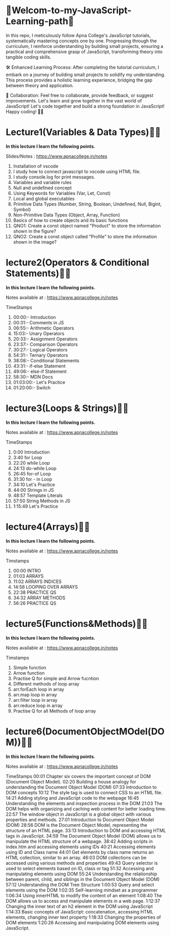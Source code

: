 # 🚀Welcom-to-my-JavaScript-Learning-path🚀
In this repo, I meticulously follow Apna College's JavaScript tutorials, systematically mastering concepts one by one. Progressing through the curriculum, I reinforce understanding by building small projects, ensuring a practical and comprehensive grasp of JavaScript, transforming theory into tangible coding skills.

🛠️ Enhanced Learning Process:
After completing the tutorial curriculum, I embark on a journey of building small projects to solidify my understanding. This process provides a holistic learning experience, bridging the gap between theory and application.

🤝 Collaboration:
Feel free to collaborate, provide feedback, or suggest improvements. Let's learn and grow together in the vast world of JavaScript!
Let's code together and build a strong foundation in JavaScript! Happy coding! 🚀✨

# Lecture1(Variables & Data Types)🚀✨
<strong>In this lecture I learn the following points.</strong>

Slides/Notes : https://www.apnacollege.in/notes
1. Installation of vscode
2. I study how to connect javascript to vscode using HTML file.
3. I study console.log for print messages.
4. Variables and variable rules
5. Null and undefined concept
6. Using Keywords for Variables (Var, Let, Const)
7. Local and global executables
8. Primitive Data Types (Number, String, Boolean, Undefined, Null, Bigint, Symbol)
9. Non-Primitive Data Types (Object, Array, Function)
10. Basics of how to create objects and its basic functions
11. QNO1: Create a const object named "Product" to store the information shown in the figure?
12. QNO2: Create a const object called "Profile" to store the information shown in the image?

# lecture2(Operators & Conditional Statements)🚀✨
<strong>In this lecture I learn the following points.</strong>

Notes available at :  https://www.apnacollege.in/notes

TimeStamps
1. 00:00:- Introduction
2. 00:31:- Comments in JS
3. 06:55:- Arithmetic Operators
4. 15:03:- Unary Operators
5. 20:33:- Assignment Operators
6. 23:37:- Comparison Operators
7. 30:27:- Logical Operators
8. 54:31:- Ternary Operators
9. 38:08:- Conditional Statements 
10. 43:31:- if-else Statement
11. 49:06:- else-if Statement
12. 58:30:- MDN Docs
13. 01:03:00:- Let's Practice
14. 01:20:00:- Switch


# lecture3(Loops & Strings)🚀✨
<strong>In this lecture I learn the following points.</strong>

Notes available at :  https://www.apnacollege.in/notes

TimeStamps
1. 0:00 Introduction
2. 3:40 for Loop
3. 22:20 while Loop
4. 24:13 do-while Loop
5. 26:45 for-of Loop
6. 31:30 for - in Loop
7. 34:10 Let's Practice 
8. 44:00 Strings in JS
9. 48:57 Template Literals 
10. 57:50 String Methods in JS
11. 1:15:49 Let's Practice



# lecture4(Arrays)🚀✨
<strong>In this lecture I learn the following points.</strong>

Notes available at :  https://www.apnacollege.in/notes

Timstamps
1. 00:00 INTRO
2. 01:03 ARRAYS
3. 11:02 ARRAYS INDICES
4. 14:58 LOOPING OVER ARRAYS
5. 22:38 PRACTICE QS
6. 34:32 ARRAY METHODS 
7. 56:26 PRACTICE QS



# lecture5(Functions&Methods)🚀✨
<strong>In this lecture I learn the following points.</strong>

 Notes available at :  https://www.apnacollege.in/notes

 Timstamps
 1. Simple function 
 2. Arrow function
 3. Practise Q for simple and Arrow fucntion
 3. Different methods of loop array
 4. arr.forEach loop in array
 5. arr.map loop in array
 6. arr.filter loop in array
 7. arr.reduce loop in array 
 8. Practise Q for all Methods of loop array


 # lecture6(DocumentObjectMOdel(DOM))🚀✨
<strong>In this lecture I learn the following points.</strong>

Notes available at :  https://www.apnacollege.in/notes

TimeStamps
00:01 Chapter six covers the important concept of DOM (Document Object Model).
02:20 Building a house analogy for understanding the Document Object Model (DOM)
07:33 Introduction to DOM concepts
10:12 The style tag is used to connect CSS to an HTML file.
14:21 Adding styling and JavaScript code to the webpage
16:45 Understanding the elements and inspection process in the DOM
21:03 The DOM helps with organizing and caching web content for better loading time.
22:57 The window object in JavaScript is a global object with various properties and methods.
27:01 Introduction to Document Object Model (DOM)
28:56 DOM is the Document Object Model, representing the structure of an HTML page.
33:13 Introduction to DOM and accessing HTML tags in JavaScript.
34:59 The Document Object Model (DOM) allows us to manipulate the HTML structure of a webpage.
38:42 Adding scripts in index.htm and accessing elements using IDs
40:21 Accessing elements using ID and Class name
44:01 Get elements by class name returns an HTML collection, similar to an array.
46:03 DOM collections can be accessed using various methods and properties
49:43 Query selector is used to select elements based on ID, class or tag
51:32 Accessing and manipulating elements using DOM
55:24 Understanding the relationship between parent, child, and siblings in the Document Object Model (DOM)
57:12 Understanding the DOM Tree Structure
1:00:53 Query and select elements using the DOM
1:02:35 Self-learning mindset as a programmer
1:06:34 Using innerHTML to modify the content of an element
1:08:40 The DOM allows us to access and manipulate elements in a web page.
1:12:37 Changing the inner text of an h2 element in the DOM using JavaScript
1:14:33 Basic concepts of JavaScript: concatenation, accessing HTML elements, changing inner text property
1:18:33 Changing the properties of DOM elements
1:20:26 Accessing and manipulating DOM elements using JavaScript.





